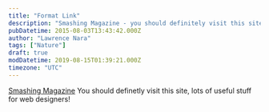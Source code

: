 ```yaml
---
title: "Format Link"
description: "Smashing Magazine - you should definitely visit this site, lots of useful stuff for web designers!"
pubDatetime: 2015-08-03T13:43:42.000Z
author: "Lawrence Nara"
tags: ["Nature"]
draft: true
modDatetime: 2019-08-15T01:39:21.000Z
timezone: "UTC"
---
```


[Smashing Magazine](http://www.smashingmagazine.com/ "smashing magazine") You should definetly visit this site, lots of useful stuff for web designers!